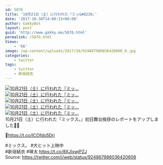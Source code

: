 ```yaml
---
id: 5876
title: '10月21日（土）に行われた『ミッ&#8230;'
date: '2017-10-30T14:00:15+08:00'
author: GakkyBot
layout: post
guid: 'http://www.gakky.me/5876.html'
permalink: /5876.html
Views:
    - '66'
image: /wp-content/uploads/2017/10/924867986036420608_0.jpg
categories:
    - twitter
tags:
    - twitter
    - 新垣结衣
---
```


[![10月21日（土）に行われた『ミッ...](http://www.yui-aragaki.org/wp-content/uploads/2017/10/924867986036420608_0.jpg)](http://www.yui-aragaki.org/wp-content/uploads/2017/10/924867986036420608_0.jpg)  
[![10月21日（土）に行われた『ミッ...](http://www.yui-aragaki.org/wp-content/uploads/2017/10/924867986036420608_1.jpg)](http://www.yui-aragaki.org/wp-content/uploads/2017/10/924867986036420608_1.jpg)  
[![10月21日（土）に行われた『ミッ...](http://www.yui-aragaki.org/wp-content/uploads/2017/10/924867986036420608_2.jpg)](http://www.yui-aragaki.org/wp-content/uploads/2017/10/924867986036420608_2.jpg)  
[![10月21日（土）に行われた『ミッ...](http://www.yui-aragaki.org/wp-content/uploads/2017/10/924867986036420608_3.jpg)](http://www.yui-aragaki.org/wp-content/uploads/2017/10/924867986036420608_3.jpg)  
[![10月21日（土）に行われた『ミッ...](http://www.yui-aragaki.org/wp-content/uploads/2017/10/924867986036420608_4.jpg)](http://www.yui-aragaki.org/wp-content/uploads/2017/10/924867986036420608_4.jpg)  
10月21日（土）に行われた『ミックス。』初日舞台挨拶のレポートをアップしました🙌✨

📖https://t.co/ICOfdo5Drj

\#ミックス。 #大ヒット上映中  
\#新垣結衣 #瑛太 https://t.co/8XJlxwjPZJ  
Source: <https://twitter.com/i/web/status/924867986036420608>